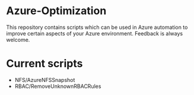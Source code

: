 # Azure-Optimization
This repository contains scripts which can be used in Azure automation to improve certain aspects of your Azure environment.
Feedback is always welcome.

# Current scripts
- NFS/AzureNFSSnapshot
- RBAC/RemoveUnknownRBACRules
